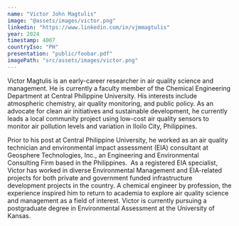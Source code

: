 ```yaml
---
name: "Victor John Magtulis"
image: "@assets/images/victor.png"
linkedin: "https://www.linkedin.com/in/vjmmagtulis"
year: 2024
timestamp: 4007
countryIso: "PH"
presentation: "public/foobar.pdf"
imagePath: "src/assets/images/victor.png"
---
```


Victor Magtulis is an early-career researcher in air quality science and management. He is currently a faculty member of the Chemical Engineering Department at Central Philippine University. His interests include atmospheric chemistry, air quality monitoring, and public policy. As an advocate for clean air initiatives and sustainable development, he currently leads a local community project using low-cost air quality sensors to monitor air pollution levels and variation in Iloilo City, Philippines.

Prior to his post at Central Philippine University, he worked as an air quality technician and environmental impact assessment (EIA) consultant at Geosphere Technologies, Inc., an Engineering and Environmental Consulting Firm based in the Philippines.  As a registered EIA specialist, Victor has worked in diverse Environmental Management and EIA-related projects for both private and government funded infrastructure development projects in the country. A chemical engineer by profession, the experience inspired him to return to academia to explore air quality science and management as a field of interest. Victor is currently pursuing a postgraduate degree in Environmental Assessment at the University of Kansas.
